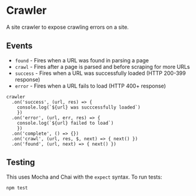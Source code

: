 # Crawler
A site crawler to expose crawling errors on a site.

## Events

- `found` - Fires when a URL was found in parsing a page
- `crawl` - Fires after a page is parsed and before scraping for more URLs
- `success` - Fires when a URL was successfully loaded (HTTP 200-399 response)
- `error` - Fires when a URL fails to load (HTTP 400+ response)

```
crawler
  .on('success', (url, res) => {
    console.log(`${url} was succcessfully loaded`)
    })
  .on('error', (url, err, res) => {
    console.log(`${url} failed to load`)
    })
  .on('complete', () => {})
  .on('crawl', (url, res, $, next) => { next() })
  .on('found', (url, next) => { next() })
```

## Testing

This uses Mocha and Chai with the `expect` syntax. To run tests:

```
npm test
```
